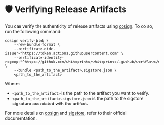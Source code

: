<!--
SPDX-FileCopyrightText: © 2024 The Whiteprints authors and contributors <whiteprints@pm.me>

SPDX-License-Identifier: CC-BY-NC-SA-4.0
-->

# 🛡️ Verifying Release Artifacts

You can verify the authenticity of release artifacts using [cosign]. To do so, run the following command:

```console
cosign verify-blob \
    --new-bundle-format \
    --certificate-oidc-issuer="https://token.actions.githubusercontent.com" \
    --certificate-identity-regexp="^https://github.com/whiteprints/whiteprints/.github/workflows/upload_artifacts.yml?" \
    --bundle <path_to_the_artifact>.sigstore.json \
    <path_to_the_artifact>
```

Where:

  - `<path_to_the_artifact>` is the path to the artifact you want to verify.
  - `<path_to_the_artifact>.sigstore.json` is the path to the sigstore
    signature associated with the artifact.

For more details on [cosign] and [sigstore], refer to their official
documentation.

[cosign]: https://docs.sigstore.dev/cosign/
[sigstore]: https://www.sigstore.dev/
